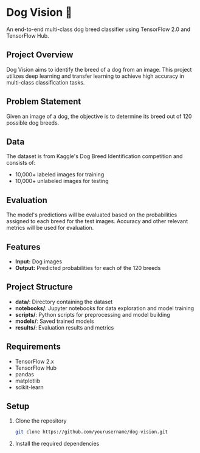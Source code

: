 # Dog Vision 🐶

An end-to-end multi-class dog breed classifier using TensorFlow 2.0 and TensorFlow Hub.

## Project Overview
Dog Vision aims to identify the breed of a dog from an image. This project utilizes deep learning and transfer learning to achieve high accuracy in multi-class classification tasks.

## Problem Statement
Given an image of a dog, the objective is to determine its breed out of 120 possible dog breeds.

## Data
The dataset is from Kaggle's Dog Breed Identification competition and consists of:
- 10,000+ labeled images for training
- 10,000+ unlabeled images for testing

## Evaluation
The model's predictions will be evaluated based on the probabilities assigned to each breed for the test images. Accuracy and other relevant metrics will be used for evaluation.

## Features
- **Input:** Dog images
- **Output:** Predicted probabilities for each of the 120 breeds

## Project Structure
- **data/**: Directory containing the dataset
- **notebooks/**: Jupyter notebooks for data exploration and model training
- **scripts/**: Python scripts for preprocessing and model building
- **models/**: Saved trained models
- **results/**: Evaluation results and metrics

## Requirements
- TensorFlow 2.x
- TensorFlow Hub
- pandas
- matplotlib
- scikit-learn

## Setup
1. Clone the repository
   ```sh
   git clone https://github.com/yourusername/dog-vision.git
   
   ```

2. Install the required dependencies

